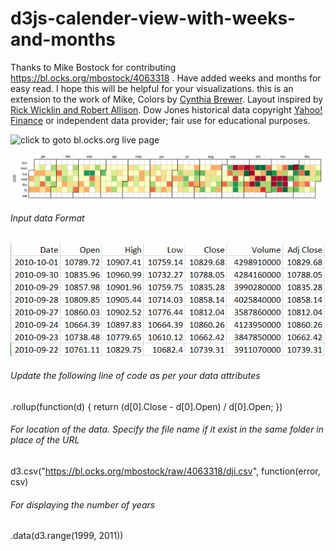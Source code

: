 # d3js-calender-view-with-weeks-and-months

Thanks to Mike Bostock for contributing https://bl.ocks.org/mbostock/4063318 . Have added weeks and months for easy read. I hope this will be helpful for your visualizations. this is an extension to the work of Mike,  Colors by [Cynthia Brewer](http://colorbrewer.org/). Layout inspired by [Rick Wicklin and Robert Allison](http://stat-computing.org/dataexpo/2009/posters/). Dow Jones historical data copyright [Yahoo! Finance](http://finance.yahoo.com/) or independent data provider; fair use for educational purposes.


![click to goto bl.ocks.org live page](https://bl.ocks.org/gsnaveen/8b3368f3a65228e05d62926aa45a0b53 "click to goto bl.ocks.org link")


![alt text](https://github.com/gsnaveen/d3js-calendar-view-with-weeks-and-months/blob/master/calendar.png "Check Wiki")

###### Input data Format
![alt text](https://github.com/gsnaveen/d3js-calendar-view-with-weeks-and-months/blob/master/calendarInputData.png "Check Wiki")


###### Update the following line of code as per your data attributes
.rollup(function(d) { return (d[0].Close - d[0].Open) / d[0].Open; })

###### For location of the data. Specify the file name if it exist in the same folder in place of the URL
d3.csv("https://bl.ocks.org/mbostock/raw/4063318/dji.csv", function(error, csv)

###### For displaying the number of years
.data(d3.range(1999, 2011))
